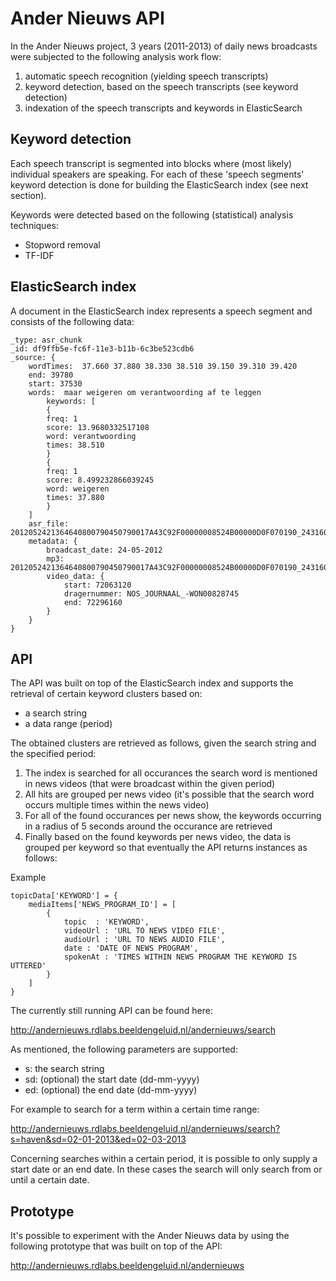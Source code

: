 Ander Nieuws API
================

In the Ander Nieuws project, 3 years (2011-2013) of daily news broadcasts were subjected to the following analysis work flow:

1. automatic speech recognition (yielding speech transcripts)
2. keyword detection, based on the speech transcripts (see keyword detection)
3. indexation of the speech transcripts and keywords in ElasticSearch


Keyword detection
----------------
Each speech transcript is segmented into blocks where (most likely) individual speakers are speaking. For each of these 'speech segments' keyword detection is done for building the ElasticSearch index (see next section).

Keywords were detected based on the following (statistical) analysis techniques:
- Stopword removal
- TF-IDF


ElasticSearch index
----------------

A document in the ElasticSearch index represents a speech segment and consists of the following data:

	_type: asr_chunk
	_id: df9ffb5e-fc6f-11e3-b11b-6c3be523cdb6
	_source: {
		wordTimes:  37.660 37.880 38.330 38.510 39.150 39.310 39.420
		end: 39780
		start: 37530
		words:  maar weigeren om verantwoording af te leggen
			keywords: [
			{
			freq: 1
			score: 13.9680332517108
			word: verantwoording
			times: 38.510
			}
			{
			freq: 1
			score: 8.499232866039245
			word: weigeren
			times: 37.880
			}
		]
		asr_file: 2012052421364640800790450790017A43C92F00000008524B00000D0F070190_243160_233040.xml
		metadata: {
			broadcast_date: 24-05-2012
			mp3: 2012052421364640800790450790017A43C92F00000008524B00000D0F070190_243160_233040.mp3
			video_data: {
				start: 72063120
				dragernummer: NOS_JOURNAAL_-WON00828745
				end: 72296160
			}
		}
	}


API
----------------

The API was built on top of the ElasticSearch index and supports the retrieval of certain keyword clusters based on:
- a search string
- a data range (period)

The obtained clusters are retrieved as follows, given the search string and the specified period:

1. The index is searched for all occurances the search word is mentioned in news videos (that were broadcast within the given period)
2. All hits are grouped per news video (it's possible that the search word occurs multiple times within the news video)
3. For all of the found occurances per news show, the keywords occurring in a radius of 5 seconds around the occurance are retrieved
4. Finally based on the found keywords per news video, the data is grouped per keyword so that eventually the API returns instances as follows:


Example

	topicData['KEYWORD'] = {
		mediaItems['NEWS_PROGRAM_ID'] = [
			{
				topic  : 'KEYWORD',
				videoUrl : 'URL TO NEWS VIDEO FILE',
				audioUrl : 'URL TO NEWS AUDIO FILE',
				date : 'DATE OF NEWS PROGRAM',
				spokenAt : 'TIMES WITHIN NEWS PROGRAM THE KEYWORD IS UTTERED'
			}
		]
	}


The currently still running API can be found here:

http://andernieuws.rdlabs.beeldengeluid.nl/andernieuws/search

As mentioned, the following parameters are supported:

* s: the search string
* sd: (optional) the start date (dd-mm-yyyy)
* ed: (optional) the end date (dd-mm-yyyy)

For example to search for a term within a certain time range:

http://andernieuws.rdlabs.beeldengeluid.nl/andernieuws/search?s=haven&sd=02-01-2013&ed=02-03-2013

Concerning searches within a certain period, it is possible to only supply a start date or an end date. In these cases the search will only search from or until a certain date.


Prototype
--------------

It's possible to experiment with the Ander Nieuws data by using the following prototype that was built on top of the API:

http://andernieuws.rdlabs.beeldengeluid.nl/andernieuws



